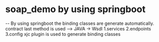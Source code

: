# soap_demo by using springboot 
 -- By using springboot the binding classes are generate automatically.
contract last method is used --> 
    JAVA -> Wsdl
1.services
2.endpoints
3.config 
xjc plugin is used to generate binding classes
